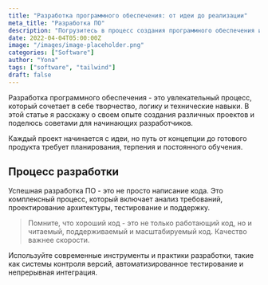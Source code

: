 ```yaml
---
title: "Разработка программного обеспечения: от идеи до реализации"
meta_title: "Разработка ПО"
description: "Погрузитесь в процесс создания программного обеспечения и узнайте о ключевых этапах разработки"
date: 2022-04-04T05:00:00Z
image: "/images/image-placeholder.png"
categories: ["Software"]
author: "Yona"
tags: ["software", "tailwind"]
draft: false
---
```


Разработка программного обеспечения - это увлекательный процесс, который сочетает в себе творчество, логику и технические навыки. В этой статье я расскажу о своем опыте создания различных проектов и поделюсь советами для начинающих разработчиков.

Каждый проект начинается с идеи, но путь от концепции до готового продукта требует планирования, терпения и постоянного обучения.

## Процесс разработки

Успешная разработка ПО - это не просто написание кода. Это комплексный процесс, который включает анализ требований, проектирование архитектуры, тестирование и поддержку.

> Помните, что хороший код - это не только работающий код, но и читаемый, поддерживаемый и масштабируемый код. Качество важнее скорости.

Используйте современные инструменты и практики разработки, такие как системы контроля версий, автоматизированное тестирование и непрерывная интеграция.
